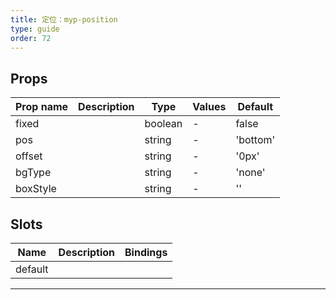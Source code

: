 ```yaml
---
title: 定位：myp-position
type: guide
order: 72
---
```


## Props

| Prop name | Description | Type    | Values | Default  |
| --------- | ----------- | ------- | ------ | -------- |
| fixed     |             | boolean | -      | false    |
| pos       |             | string  | -      | 'bottom' |
| offset    |             | string  | -      | '0px'    |
| bgType    |             | string  | -      | 'none'   |
| boxStyle  |             | string  | -      | ''       |

## Slots

| Name    | Description | Bindings |
| ------- | ----------- | -------- |
| default |             |          |

---
